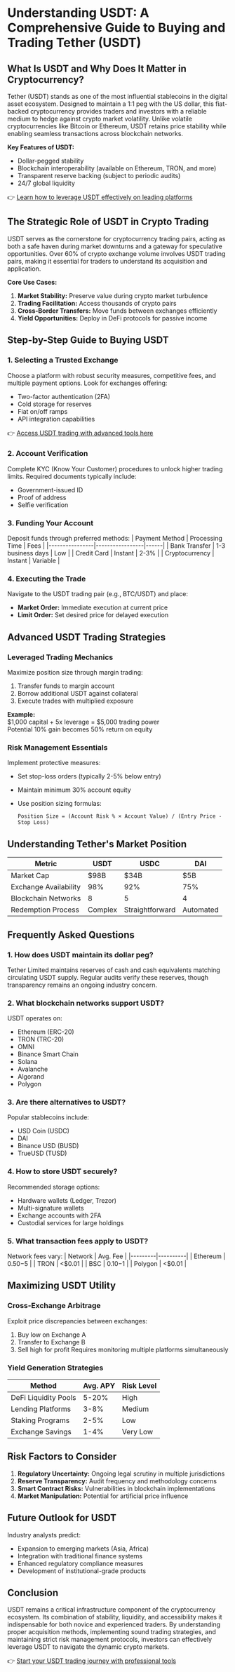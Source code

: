 # Understanding USDT: A Comprehensive Guide to Buying and Trading Tether (USDT)

## What Is USDT and Why Does It Matter in Cryptocurrency?

Tether (USDT) stands as one of the most influential stablecoins in the digital asset ecosystem. Designed to maintain a 1:1 peg with the US dollar, this fiat-backed cryptocurrency provides traders and investors with a reliable medium to hedge against crypto market volatility. Unlike volatile cryptocurrencies like Bitcoin or Ethereum, USDT retains price stability while enabling seamless transactions across blockchain networks.

**Key Features of USDT:**
- Dollar-pegged stability
- Blockchain interoperability (available on Ethereum, TRON, and more)
- Transparent reserve backing (subject to periodic audits)
- 24/7 global liquidity

👉 [Learn how to leverage USDT effectively on leading platforms](https://bit.ly/okx-bonus)

## The Strategic Role of USDT in Crypto Trading

USDT serves as the cornerstone for cryptocurrency trading pairs, acting as both a safe haven during market downturns and a gateway for speculative opportunities. Over 60% of crypto exchange volume involves USDT trading pairs, making it essential for traders to understand its acquisition and application.

**Core Use Cases:**
1. **Market Stability:** Preserve value during crypto market turbulence
2. **Trading Facilitation:** Access thousands of crypto pairs
3. **Cross-Border Transfers:** Move funds between exchanges efficiently
4. **Yield Opportunities:** Deploy in DeFi protocols for passive income

## Step-by-Step Guide to Buying USDT

### 1. Selecting a Trusted Exchange
Choose a platform with robust security measures, competitive fees, and multiple payment options. Look for exchanges offering:
- Two-factor authentication (2FA)
- Cold storage for reserves
- Fiat on/off ramps
- API integration capabilities

👉 [Access USDT trading with advanced tools here](https://bit.ly/okx-bonus)

### 2. Account Verification
Complete KYC (Know Your Customer) procedures to unlock higher trading limits. Required documents typically include:
- Government-issued ID
- Proof of address
- Selfie verification

### 3. Funding Your Account
Deposit funds through preferred methods:
| Payment Method | Processing Time | Fees |
|----------------|-----------------|------|
| Bank Transfer | 1-3 business days | Low |
| Credit Card | Instant | 2-3% |
| Cryptocurrency | Instant | Variable |

### 4. Executing the Trade
Navigate to the USDT trading pair (e.g., BTC/USDT) and place:
- **Market Order:** Immediate execution at current price
- **Limit Order:** Set desired price for delayed execution

## Advanced USDT Trading Strategies

### Leveraged Trading Mechanics
Maximize position size through margin trading:
1. Transfer funds to margin account
2. Borrow additional USDT against collateral
3. Execute trades with multiplied exposure

**Example:**  
$1,000 capital + 5x leverage = $5,000 trading power  
Potential 10% gain becomes 50% return on equity

### Risk Management Essentials
Implement protective measures:
- Set stop-loss orders (typically 2-5% below entry)
- Maintain minimum 30% account equity
- Use position sizing formulas:
  
  `Position Size = (Account Risk % × Account Value) / (Entry Price - Stop Loss)`

## Understanding Tether's Market Position

| Metric | USDT | USDC | DAI |
|--------|------|------|-----|
| Market Cap | $98B | $34B | $5B |
| Exchange Availability | 98% | 92% | 75% |
| Blockchain Networks | 8 | 5 | 4 |
| Redemption Process | Complex | Straightforward | Automated |

## Frequently Asked Questions

### 1. How does USDT maintain its dollar peg?
Tether Limited maintains reserves of cash and cash equivalents matching circulating USDT supply. Regular audits verify these reserves, though transparency remains an ongoing industry concern.

### 2. What blockchain networks support USDT?
USDT operates on:
- Ethereum (ERC-20)
- TRON (TRC-20)
- OMNI
- Binance Smart Chain
- Solana
- Avalanche
- Algorand
- Polygon

### 3. Are there alternatives to USDT?
Popular stablecoins include:
- USD Coin (USDC)
- DAI
- Binance USD (BUSD)
- TrueUSD (TUSD)

### 4. How to store USDT securely?
Recommended storage options:
- Hardware wallets (Ledger, Trezor)
- Multi-signature wallets
- Exchange accounts with 2FA
- Custodial services for large holdings

### 5. What transaction fees apply to USDT?
Network fees vary:
| Network | Avg. Fee |
|---------|----------|
| Ethereum | $0.50-$5 |
| TRON | <$0.01 |
| BSC | $0.10-$1 |
| Polygon | <$0.01 |

## Maximizing USDT Utility

### Cross-Exchange Arbitrage
Exploit price discrepancies between exchanges:
1. Buy low on Exchange A
2. Transfer to Exchange B
3. Sell high for profit
Requires monitoring multiple platforms simultaneously

### Yield Generation Strategies
| Method | Avg. APY | Risk Level |
|--------|----------|------------|
| DeFi Liquidity Pools | 5-20% | High |
| Lending Platforms | 3-8% | Medium |
| Staking Programs | 2-5% | Low |
| Exchange Savings | 1-4% | Very Low |

## Risk Factors to Consider

1. **Regulatory Uncertainty:** Ongoing legal scrutiny in multiple jurisdictions
2. **Reserve Transparency:** Audit frequency and methodology concerns
3. **Smart Contract Risks:** Vulnerabilities in blockchain implementations
4. **Market Manipulation:** Potential for artificial price influence

## Future Outlook for USDT

Industry analysts predict:
- Expansion to emerging markets (Asia, Africa)
- Integration with traditional finance systems
- Enhanced regulatory compliance measures
- Development of institutional-grade products

## Conclusion

USDT remains a critical infrastructure component of the cryptocurrency ecosystem. Its combination of stability, liquidity, and accessibility makes it indispensable for both novice and experienced traders. By understanding proper acquisition methods, implementing sound trading strategies, and maintaining strict risk management protocols, investors can effectively leverage USDT to navigate the dynamic crypto markets.

👉 [Start your USDT trading journey with professional tools](https://bit.ly/okx-bonus)